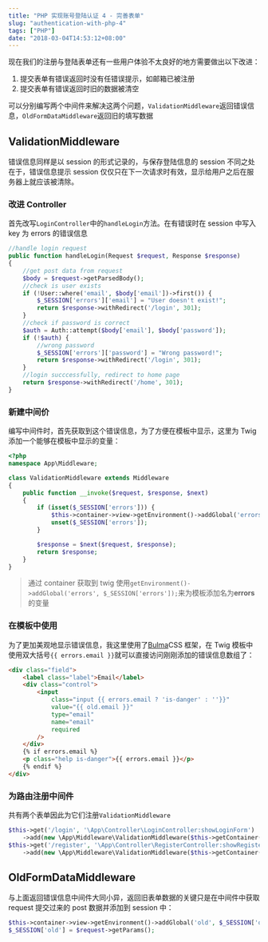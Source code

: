 ```yaml
---
title: "PHP 实现账号登陆认证 4 - 完善表单"
slug: "authentication-with-php-4"
tags: ["PHP"]
date: "2018-03-04T14:53:12+08:00"
---
```


现在我们的注册与登陆表单还有一些用户体验不太良好的地方需要做出以下改进：

1.  提交表单有错误返回时没有任错误提示，如邮箱已被注册
2.  提交表单有错误返回时旧的数据被清空

可以分别编写两个中间件来解决这两个问题，`ValidationMiddleware`返回错误信息，`OldFormDataMiddleware`返回旧的填写数据

## ValidationMiddleware

错误信息同样是以 session 的形式记录的，与保存登陆信息的 session 不同之处在于，错误信息提示 session 仅仅只在下一次请求时有效，显示给用户之后在服务器上就应该被清除。

### 改进 Controller

首先改写`LoginController`中的`handleLogin`方法。在有错误时在 session 中写入 key 为 errors 的错误信息

```php
//handle login request
public function handleLogin(Request $request, Response $response)
{
    //get post data from request
    $body = $request->getParsedBody();
    //check is user exists
    if (!User::where('email', $body['email'])->first()) {
        $_SESSION['errors']['email'] = "User doesn't exist!";
        return $response->withRedirect('/login', 301);
    }
    //check if password is correct
    $auth = Auth::attempt($body['email'], $body['password']);
    if (!$auth) {
        //wrong password
        $_SESSION['errors']['password'] = "Wrong password!";
        return $response->withRedirect('/login', 301);
    }
    //login succcessfully, redirect to home page
    return $response->withRedirect('/home', 301);
}
```

### 新建中间价

编写中间件时，首先获取到这个错误信息，为了方便在模板中显示，这里为 Twig 添加一个能够在模板中显示的变量：

```php
<?php
namespace App\Middleware;

class ValidationMiddleware extends Middleware
{
    public function __invoke($request, $response, $next)
    {
        if (isset($_SESSION['errors'])) {
            $this->container->view->getEnvironment()->addGlobal('errors', $_SESSION['errors']);
            unset($_SESSION['errors']);
        }

        $response = $next($request, $response);
        return $response;
    }
}
```

> 通过 container 获取到 twig 使用`getEnvironment()->addGlobal('errors', $_SESSION['errors']);`来为模板添加名为**errors**的变量

### 在模板中使用

为了更加美观地显示错误信息，我这里使用了[Bulma](https://bulma.io/)CSS 框架，在 Twig 模板中使用双大括号`{{ errors.email }}`就可以直接访问刚刚添加的错误信息数组了：

```html
<div class="field">
    <label class="label">Email</label>
    <div class="control">
        <input
            class="input {{ errors.email ? 'is-danger' : ''}}"
            value="{{ old.email }}"
            type="email"
            name="email"
            required
        />
    </div>
    {% if errors.email %}
    <p class="help is-danger">{{ errors.email }}</p>
    {% endif %}
</div>
```

### 为路由注册中间件

共有两个表单因此为它们注册`ValidationMiddleware`

```php
$this->get('/login', '\App\Controller\LoginController:showLoginForm')
    ->add(new \App\Middleware\ValidationMiddleware($this->getContainer()));
$this->get('/register', '\App\Controller\RegisterController:showRegisterForm')
    ->add(new \App\Middleware\ValidationMiddleware($this->getContainer()));
```

## OldFormDataMiddleware

与上面返回错误信息中间件大同小异，返回旧表单数据的关键只是在中间件中获取 request 提交过来的 post 数据并添加到 session 中：

```php
$this->container->view->getEnvironment()->addGlobal('old', $_SESSION['old']);
$_SESSION['old'] = $request->getParams();
```
